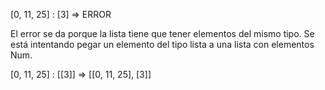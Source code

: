 [0, 11, 25] : [3] => ERROR

El error se da porque la lista tiene que tener
elementos del mismo tipo. Se está intentando 
pegar un elemento del tipo lista a una lista con
elementos Num.

[0, 11, 25] : [[3]] => [[0, 11, 25], [3]] 

